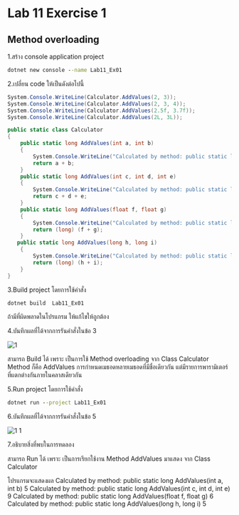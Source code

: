 # Lab 11 Exercise 1

## Method overloading

1.สร้าง console application project

```cmd
dotnet new console --name Lab11_Ex01
```

2.เปลี่ยน code ให้เป็นดังต่อไปนี้

```cs
System.Console.WriteLine(Calculator.AddValues(2, 3));
System.Console.WriteLine(Calculator.AddValues(2, 3, 4));
System.Console.WriteLine(Calculator.AddValues(2.5f, 3.7f));
System.Console.WriteLine(Calculator.AddValues(2L, 3L));

public static class Calculator
{
    public static long AddValues(int a, int b)
    {
        System.Console.WriteLine("Calculated by method: public static long AddValues(int a, int b)");
        return a + b;
    }
    public static long AddValues(int c, int d, int e)
    {
        System.Console.WriteLine("Calculated by method: public static long AddValues(int c, int d, int e)");
        return c + d + e;
    }
    public static long AddValues(float f, float g)
    {
        System.Console.WriteLine("Calculated by method: public static long AddValues(float f, float g)");
        return (long) (f + g);
    }
   public static long AddValues(long h, long i)
    {
        System.Console.WriteLine("Calculated by method: public static long AddValues(long h, long i)");
        return (long) (h + i);
    }
}
```

3.Build project โดยการใช้คำสั่ง

```cmd
dotnet build  Lab11_Ex01
```

ถ้ามีที่ผิดพลาดในโปรแกรม ให้แก้ไขให้ถูกต้อง

4.บันทึกผลที่ได้จากการรันคำสั่งในข้อ 3

![1](https://github.com/Siriratda/03376836-OOP-2566-Lab-11/assets/144195995/f5ddc228-7ed4-4ad9-8bf1-0c5e1227366a)

สามารถ Build ได้ เพราะ เป็นการใช้ Method overloading จาก Class Calculator Method ก็คือ AddValues การกำหนดเมธอดหลายเมธอดที่มีชื่อเดียวกัน แต่มีรายการพารามิเตอร์ที่แตกต่างกันภายในคลาสเดียวกัน

5.Run project โดยการใช้คำสั่ง

```cmd
dotnet run --project Lab11_Ex01
```

6.บันทึกผลที่ได้จากการรันคำสั่งในข้อ 5

![1 1](https://github.com/Siriratda/03376836-OOP-2566-Lab-11/assets/144195995/99e06c22-3331-4c47-ae0a-133a12cb0bea)

7.อธิบายสิ่งที่พบในการทดลอง

สามารถ Run ได้ เพราะ เป็นการเรียกใช้งาน Method AddValues มาแสดง จาก Class Calculator

โปรแกรมจะแสดงผล
Calculated by method: public static long AddValues(int a, int b)
5
Calculated by method: public static long AddValues(int c, int d, int e)
9
Calculated by method: public static long AddValues(float f, float g)
6
Calculated by method: public static long AddValues(long h, long i)
5
